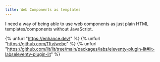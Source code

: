 ```yaml
---
title: Web Components as templates
---
```


I need a way of being able to use web components as just plain HTML templates/components without JavaScript.

{% unfurl "https://enhance.dev/" %}
{% unfurl "https://github.com/11ty/webc" %}
{% unfurl "https://github.com/lit/lit/tree/main/packages/labs/eleventy-plugin-lit#lit-labseleventy-plugin-lit" %}
